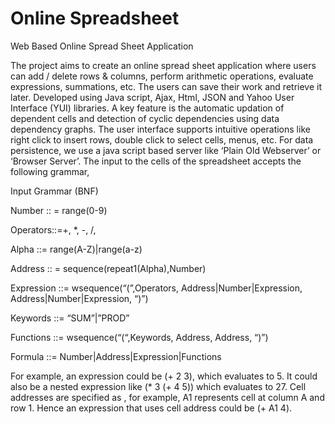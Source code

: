 # Online Spreadsheet
Web Based Online Spread Sheet Application

The project aims to create an online spread sheet application where users can add / delete rows & columns, perform arithmetic operations, evaluate expressions, summations, etc. The users can save their work and retrieve it later.  Developed using Java script, Ajax, Html, JSON and Yahoo User Interface (YUI) libraries. A key feature is the automatic updation of dependent cells and detection of cyclic dependencies using data dependency graphs. The user interface supports intuitive operations like right click to insert rows, double click to select cells, menus, etc. For data persistence, we use a java script based server like  ‘Plain Old Webserver’ or ‘Browser Server’. The input to the cells of the spreadsheet accepts the following grammar,

Input Grammar (BNF)

Number :: = range(0-9)

Operators::=+, *, -, /,

Alpha ::= range(A-Z)|range(a-z)

Address :: = sequence(repeat1(Alpha),Number)

Expression ::= wsequence(“(”,Operators, Address|Number|Expression, Address|Number|Expression, “)”)

Keywords ::= “SUM”|”PROD”

Functions ::= wsequence(“(“,Keywords, Address, Address, “)”)

Formula ::= Number|Address|Expression|Functions

For example, an expression could be (+ 2 3), which evaluates to 5. It could also be a nested expression like (* 3 (+ 4 5)) which evaluates to 27. Cell addresses are specified as <col num><row name >, for example, A1 represents cell at column A and row 1. Hence an expression that uses cell address could be (+ A1 4).
